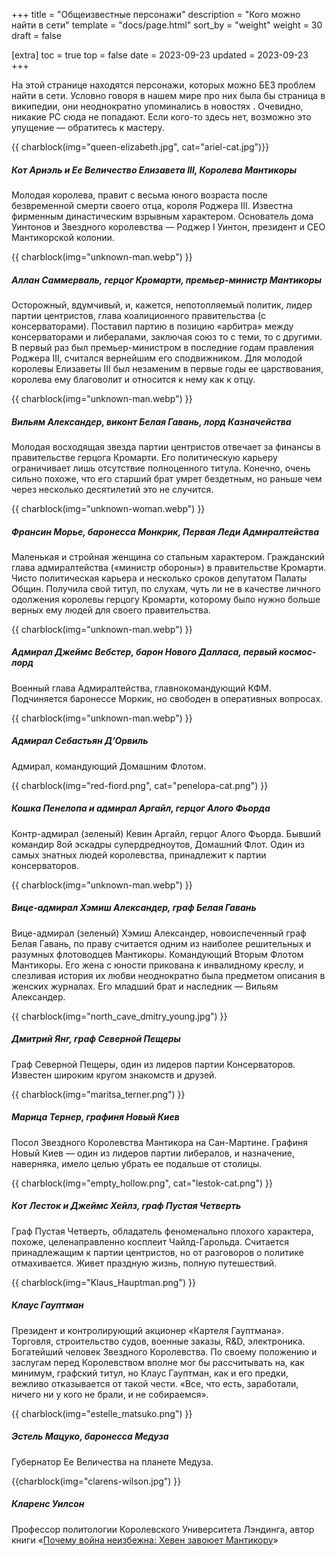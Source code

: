 +++
title = "Общеизвестные персонажи"
description = "Кого можно найти в сети"
template = "docs/page.html"
sort_by = "weight"
weight = 30
draft = false

[extra]
toc = true
top = false
date = 2023-09-23
updated = 2023-09-23
+++

На этой странице находятся персонажи, которых можно БЕЗ проблем найти в сети. Условно говоря в нашем мире про них была бы страница в википедии, они неоднократно упоминались в новостях . Очевидно, никакие PC сюда не попадают. Если кого-то здесь нет, возможно это упущение — обратитесь к мастеру. 
 

 {{ charblock(img="queen-elizabeth.jpg", cat="ariel-cat.jpg")}}
 ##### Кот Ариэль и Ее Величество Елизавета III, Королева Мантикоры
 Молодая королева, правит с весьма юного возраста после безвременной смерти своего отца, короля Роджера III. Известна фирменным династическим взрывным характером. Основатель дома Уинтонов и Звездного королевства — Роджер I Уинтон, президент и CEO Мантикорской колонии.

{{ charblock(img="unknown-man.webp") }}
##### Аллан Саммерваль, герцог Кромарти, премьер-министр Мантикоры
Осторожный, вдумчивый, и, кажется, непотопляемый политик, лидер партии центристов, глава коалиционного правительства (с консерваторами). Поставил партию в позицию «арбитра» между консерваторами и либералами, заключая союз то с теми, то с другими. В первый раз был премьер-министром в последние годам правления Роджера III, считался вернейшим его сподвижником. Для молодой королевы Елизаветы III был незаменим в первые годы ее царствования, королева ему благоволит и относится к нему как к отцу. 

{{ charblock(img="unknown-man.webp") }}
##### Вильям Александер, виконт Белая Гавань, лорд Казначейства
Молодая восходящая звезда партии центристов отвечает за финансы в правительстве герцога Кромарти. Его политическую карьеру ограничивает лишь отсутствие полноценного титула. Конечно, очень сильно похоже, что его старший брат умрет бездетным, но раньше чем через несколько десятилетий это не случится.

{{ charblock(img="unknown-woman.webp") }}
##### Франсин Морье, баронесса Монкрик, Первая Леди Адмиралтейства
Маленькая и стройная женщина со стальным характером. Гражданский глава адмиралтейства («министр обороны») в правительстве Кромарти. Чисто политическая карьера и несколько сроков депутатом Палаты Общин. Получила свой титул, по слухам, чуть ли не в качестве личного одолжения королевы герцогу Кромарти, которому было нужно больше верных ему людей для своего правительства. 

{{ charblock(img="unknown-man.webp") }}
##### Адмирал Джеймс Вебстер, барон Нового Далласа, первый космос-лорд
Военный глава Адмиралтейства, главнокомандующий КФМ. Подчиняется баронессе Моркик, но свободен в оперативных вопросах. 

{{ charblock(img="unknown-man.webp") }}
##### Адмирал Себастьян Д’Орвиль
Адмирал, командующий Домашним Флотом.

{{ charblock(img="red-fiord.png", cat="penelopa-cat.png") }}
##### Кошка Пенелопа и адмирал Аргайл, герцог Алого Фьорда
Контр-адмирал (зеленый) Кевин Аргайл, герцог Алого Фьорда. Бывший командир 8ой эскадры супердредноутов, Домашний Флот. Один из самых знатных людей королевства, принадлежит к партии консерваторов. <!--  По неизвестным причинам находится на берегу на половинном жалованьи. -->

{{ charblock(img="unknown-man.webp") }}
##### Вице-адмирал Хэмиш Александер, граф Белая Гавань
Вице-адмирал (зеленый) Хэмиш Александер, новоиспеченный граф Белая Гавань, по праву считается одним из наиболее решительных и разумных флотоводцев Мантикоры. Командующий Вторым Флотом Мантикоры. Его жена с юности прикована к инвалидному креслу, и слезливая история их любви неоднократно была предметом описания в женских журналах. Его младший брат и наследник — Вильям Александер. 

{{ charblock(img="north_cave_dmitry_young.jpg") }}
##### Дмитрий Янг, граф Северной Пещеры
Граф Северной Пещеры, один из лидеров партии Консерваторов. Известен широким кругом знакомств и друзей.

{{ charblock(img="maritsa_terner.png") }}
##### Марица Тернер, графиня Новый Киев
Посол Звездного Королевства Мантикора на Сан-Мартине. Графиня Новый Киев — один из лидеров партии либералов, и назначение, наверняка, имело целью убрать ее подальше от столицы.

{{ charblock(img="empty_hollow.png", cat="lestok-cat.png") }}
##### Кот Лесток и Джеймс Хейлз, граф Пустая Четверть 
Граф Пустая Четверть, обладатель феноменально плохого характера, похоже, целенаправленно косплеит Чайлд-Гарольда. Считается принадлежащим к партии центристов, но от разговоров о политике отмахивается. Живет праздную жизнь, полную путешествий.

{{ charblock(img="Klaus_Hauptman.png") }}
##### Клаус Гауптман
Президент и контролирующий акционер «Картеля Гауптмана». Торговля, строительство судов, военные заказы, R&D, электроника. Богатейший человек Звездного Королевства. По своему положению и заслугам перед Королевством вполне мог бы рассчитывать на, как минимум, графский титул, но Клаус Гауптман, как и его предки, вежливо отказывается от такой чести. «Все, что есть, заработали, ничего ни у кого не брали, и не собираемся».

{{ charblock(img="estelle_matsuko.png") }}
##### Эстель Мацуко, баронесса Медуза
Губернатор Ее Величества на планете Медуза.

{{charblock(img="clarens-wilson.jpg") }}
#####  Кларенс Уилсон
Профессор политологии Королевского Университета Лэндинга, автор книги «[Почему война неизбежна: Хевен завоюет Мантикору](/docs/news/book.md)»

<br style="clear:both" >